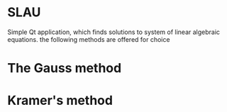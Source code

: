 # SLAU
Simple Qt application, which finds solutions to system of linear algebraic equations.
the following methods are offered for choice
# The Gauss method
# Kramer's method
